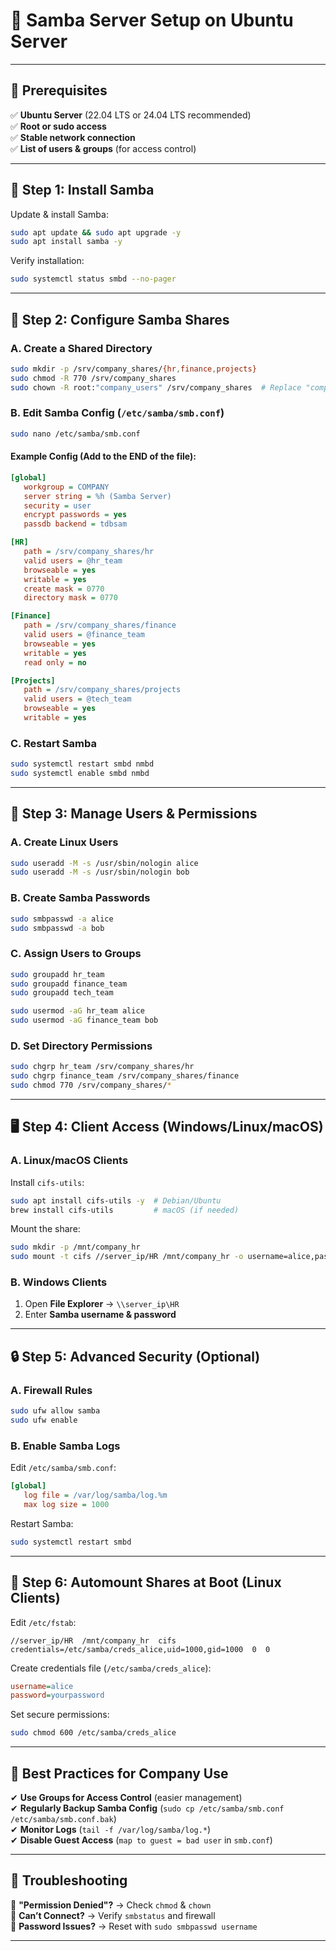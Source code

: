 # 🚀 **Samba Server Setup on Ubuntu Server**  
---

## **📌 Prerequisites**  
✅ **Ubuntu Server** (22.04 LTS or 24.04 LTS recommended)  
✅ **Root or sudo access**  
✅ **Stable network connection**  
✅ **List of users & groups** (for access control)  

---

## **🔧 Step 1: Install Samba**  
Update & install Samba:  

```bash
sudo apt update && sudo apt upgrade -y
sudo apt install samba -y
```

Verify installation:  
```bash
sudo systemctl status smbd --no-pager
```

---

## **📂 Step 2: Configure Samba Shares**  

### **A. Create a Shared Directory**  
```bash
sudo mkdir -p /srv/company_shares/{hr,finance,projects}
sudo chmod -R 770 /srv/company_shares
sudo chown -R root:"company_users" /srv/company_shares  # Replace "company_users" with your group
```

### **B. Edit Samba Config (`/etc/samba/smb.conf`)**  
```bash
sudo nano /etc/samba/smb.conf
```

#### **Example Config (Add to the END of the file):**  
```ini
[global]
   workgroup = COMPANY
   server string = %h (Samba Server)
   security = user
   encrypt passwords = yes
   passdb backend = tdbsam

[HR]
   path = /srv/company_shares/hr
   valid users = @hr_team
   browseable = yes
   writable = yes
   create mask = 0770
   directory mask = 0770

[Finance]
   path = /srv/company_shares/finance
   valid users = @finance_team
   browseable = yes
   writable = yes
   read only = no

[Projects]
   path = /srv/company_shares/projects
   valid users = @tech_team
   browseable = yes
   writable = yes
```

### **C. Restart Samba**  
```bash
sudo systemctl restart smbd nmbd
sudo systemctl enable smbd nmbd
```

---

## **👥 Step 3: Manage Users & Permissions**  

### **A. Create Linux Users**  
```bash
sudo useradd -M -s /usr/sbin/nologin alice
sudo useradd -M -s /usr/sbin/nologin bob
```

### **B. Create Samba Passwords**  
```bash
sudo smbpasswd -a alice
sudo smbpasswd -a bob
```

### **C. Assign Users to Groups**  
```bash
sudo groupadd hr_team
sudo groupadd finance_team
sudo groupadd tech_team

sudo usermod -aG hr_team alice
sudo usermod -aG finance_team bob
```

### **D. Set Directory Permissions**  
```bash
sudo chgrp hr_team /srv/company_shares/hr
sudo chgrp finance_team /srv/company_shares/finance
sudo chmod 770 /srv/company_shares/*
```

---

## **🖥️ Step 4: Client Access (Windows/Linux/macOS)**  

### **A. Linux/macOS Clients**  
Install `cifs-utils`:  
```bash
sudo apt install cifs-utils -y  # Debian/Ubuntu
brew install cifs-utils         # macOS (if needed)
```

Mount the share:  
```bash
sudo mkdir -p /mnt/company_hr
sudo mount -t cifs //server_ip/HR /mnt/company_hr -o username=alice,password=yourpassword
```

### **B. Windows Clients**  
1. Open **File Explorer** → `\\server_ip\HR`  
2. Enter **Samba username & password**  

---

## **🔒 Step 5: Advanced Security (Optional)**  

### **A. Firewall Rules**  
```bash
sudo ufw allow samba
sudo ufw enable
```

### **B. Enable Samba Logs**  
Edit `/etc/samba/smb.conf`:  
```ini
[global]
   log file = /var/log/samba/log.%m
   max log size = 1000
```

Restart Samba:  
```bash
sudo systemctl restart smbd
```

---

## **📜 Step 6: Automount Shares at Boot (Linux Clients)**  
Edit `/etc/fstab`:  
```
//server_ip/HR  /mnt/company_hr  cifs  credentials=/etc/samba/creds_alice,uid=1000,gid=1000  0  0
```

Create credentials file (`/etc/samba/creds_alice`):  
```ini
username=alice
password=yourpassword
```

Set secure permissions:  
```bash
sudo chmod 600 /etc/samba/creds_alice
```

---

## **🎯 Best Practices for Company Use**  
✔ **Use Groups for Access Control** (easier management)  
✔ **Regularly Backup Samba Config** (`sudo cp /etc/samba/smb.conf /etc/samba/smb.conf.bak`)  
✔ **Monitor Logs** (`tail -f /var/log/samba/log.*`)  
✔ **Disable Guest Access** (`map to guest = bad user` in `smb.conf`)  

---

## **🚨 Troubleshooting**  
🔹 **"Permission Denied"?** → Check `chmod` & `chown`  
🔹 **Can’t Connect?** → Verify `smbstatus` and firewall  
🔹 **Password Issues?** → Reset with `sudo smbpasswd username`  

---

